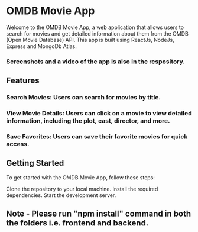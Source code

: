 # OMDB Movie App
Welcome to the OMDB Movie App, a web application that allows users to search for movies and get detailed information about them from the OMDB (Open Movie Database) API. This app is built using ReactJs, NodeJs, Express and MongoDb Atlas.

### Screenshots and a video of the app is also in the respository.

## Features
### Search Movies: Users can search for movies by title.
### View Movie Details: Users can click on a movie to view detailed information, including the plot, cast, director, and more.
### Save Favorites: Users can save their favorite movies for quick access.

## Getting Started
To get started with the OMDB Movie App, follow these steps:

Clone the repository to your local machine.
Install the required dependencies.
Start the development server.
## Note - Please run "npm install" command in both the folders i.e. frontend and backend.
